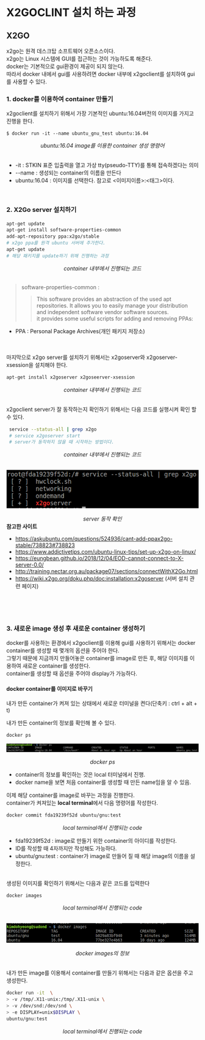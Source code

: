 # X2GOCLINT 설치 하는 과정

## X2GO
 x2go는 원격 데스크탑 소프트웨어 오픈소스이다.<br>
 x2go는 Linux 시스템에 GUI를 접근하는 것이 가능하도록 해준다.<br>
 docker는 기본적으로 gui환경이 제공이 되지 않는다.<br>
 따라서 docker 내에서 gui를 사용하려면 docker 내부에 x2goclient를 설치하여 gui를 사용할 수 있다.


 ### 1. docker를 이용하여 container 만들기

 x2goclient를 설치하기 위해서 가장 기본적인 ubuntu:16.04버전의 이미지를 가지고 진행을 한다.

 ```
 $ docker run -it --name ubuntu_gnu_test ubuntu:16.04
 ```

 *<center> ubuntu:16.04 image를 이용한 container 생성 명령어 </center>*<br>

 * -it : STKIN 표준 입출력을 열고 가상 tty(pseudo-TTY)를 통해 접속하겠다는 의미
 * --name : 생성되는 container의 이름을 만든다
 * ubuntu:16.04 : 이미지를 선택한다. 참고로 <이미지이름>:<태그>이다.

<br>

### 2. X2Go server 설치하기

```Bash
apt-get update
apt-get install software-properties-common
add-apt-repository ppa:x2go/stable
# x2go ppa를 원격 ubuntu 서버에 추가한다.
apt-get update
# 해당 패키지를 update하기 위해 진행하는 과정
```
*<center> container 내부에서 진행되는 코드 </center>*<br>

>software-properties-common : <br>
>>This software provides an abstraction of the used apt repositories. It allows you to easily manage your distribution and independent software vendor software sources.<br>
it provides some useful scripts for adding and removing PPAs:
* PPA : Personal Package Archives(개인 패키지 저장소)
  <br><br><br>

마지막으로 x2go server를 설치하기 위해서는 x2goserver와 x2goserver-xsession을 설치해야 한다.

```Bash
apt-get install x2goserver x2goseerver-xsession 
```
*<center> container 내부에서 진행되는 코드 </center>*<br>

x2goclient server가 잘 동작하는지 확인하기 위해서는 다음 코드를 실행시켜 확인 할 수 있다.

```bash
 service --status-all | grep x2go
 # service x2goserver start
 # server가 동작하지 않을 때 시작하는 방법이다.
```
*<center> container 내부에서 진행되는 코드 </center>*<br>


![x2go-server-check](x2go-server-check.png)
*<center> server 동작 확인 </center>*
**참고한 사이트**<br>
  
  * https://askubuntu.com/questions/524936/cant-add-ppax2go-stable/738823#738823
  * https://www.addictivetips.com/ubuntu-linux-tips/set-up-x2go-on-linux/
  * https://eungbean.github.io/2018/12/04/EOD-cannot-connect-to-X-server-0.0/
  * http://training.nectar.org.au/package07/sections/connectWithX2Go.html
  * https://wiki.x2go.org/doku.php/doc:installation:x2goserver (서버 설치 관련 페이지)

<br><br><br>
### 3. 새로운 image 생성 후 새로운 container 생성하기

docker를 사용하는 환경에서 x2goclient를 이용해 gui를 사용하기 위해서는 docker container를 생성할 때 몇개의 옵션을 주어야 한다.<br>
그렇기 때문에 지금까지 만들어놓은 container를 image로 만든 후, 해당 이미지를 이용하여 새로운 container를 생성한다.<br>
container를 생성할 때 옵션을 주어야 display가 가능하다.<br>

#### docker container를 이미지로 바꾸기

내가 만든 container가 켜져 있는 상태에서 새로운 터미널을 켠다(단축키 : ctrl + alt + t)

내가 만든 container의 정보를 확인해 볼 수 있다.
```Bash
docker ps
```
![docker_ps](docker_ps.png)
*<center> docker ps </center>*

* container의 정보를 확인하는 것은 local 터미널에서 진행.
* docker name을 보면 처음 container를 생성할 때 만든 name임을 알 수 있음.

이제 해당 container를 image로 바꾸는 과정을 진행한다.<br>
container가 켜져있는 **local terminal**에서 다음 명령어를 작성한다.

```bash
docker commit fda19239f52d ubuntu/gnu:test
```
*<center> local terminal에서 진행되는 code </center>*

* fda19239f52d : image로 만들기 위한 container의 아이디를 작성한다.
* ID를 작성할 때 4자까지만 작성해도 가능하다.
* ubuntu/gnu:test : container가 image로 만들어 질 때 해당 image의 이름을 설정한다.<br><br>

생성된 이미지를 확인하기 위해서는 다음과 같은 코드를 입력한다

```
docker images
```
*<center> local terminal에서 진행되는 code </center>*<br>

![docker_images](docker_images.png)
*<center> docker images의 정보 </center>*<br>

내가 만든 image를 이용해서 container를 만들기 위해서는 다음과 같은 옵션을 주고 생성한다.

```bash
docker run -it  \
> -v /tmp/.X11-unix:/tmp/.X11-unix \	
> -v /dev/snd:/dev/snd \
> -e DISPLAY=unix$DISPLAY \
ubuntu/gnu:test				
```
*<center> local terminal에서 진행되는 code </center>*<br>